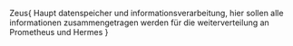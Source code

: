 Zeus{
    Haupt datenspeicher und informationsverarbeitung, hier sollen alle informationen zusammengetragen werden für die weiterverteilung an Prometheus und Hermes
}